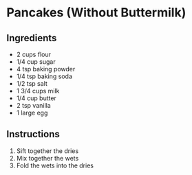 # Pancakes (Without Buttermilk)

## Ingredients
 - 2 cups flour
 - 1/4 cup sugar
 - 4 tsp baking powder
 - 1/4 tsp baking soda
 - 1/2 tsp salt
 - 1 3/4 cups milk
 - 1/4 cup butter
 - 2 tsp vanilla
 - 1 large egg

## Instructions
 1. Sift together the dries
 2. Mix together the wets
 3. Fold the wets into the dries
